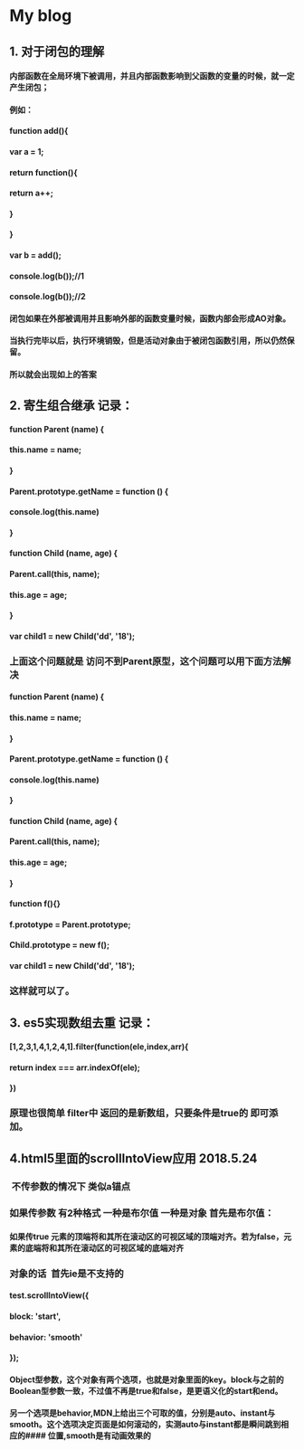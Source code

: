 # My blog
## 1. 对于闭包的理解
#### 内部函数在全局环境下被调用，并且内部函数影响到父函数的变量的时候，就一定产生闭包；
####                        例如：
####                        function add(){
####                           var a = 1;
####                           return function(){
####                               return a++;
####                           }
####                       }
####                       var b = add();
####                       console.log(b());//1
####                       console.log(b());//2
####
####                      闭包如果在外部被调用并且影响外部的函数变量时候，函数内部会形成AO对象。
####                       当执行完毕以后，执行环境销毁，但是活动对象由于被闭包函数引用，所以仍然保留。
####                       所以就会出现如上的答案

## 2. 寄生组合继承 记录：
#### function Parent (name) {
####    this.name = name;
#### }
#### Parent.prototype.getName = function () {
 ####   console.log(this.name)
#### }
#### function Child (name, age) {
####    Parent.call(this, name);   
####    this.age = age;
####
#### }
#### var child1 = new Child('dd', '18');
### 上面这个问题就是 访问不到Parent原型，这个问题可以用下面方法解决

#### function Parent (name) {
####    this.name = name;
#### }
#### Parent.prototype.getName = function () {
 ####   console.log(this.name)
#### }
#### function Child (name, age) {
####    Parent.call(this, name);   
####    this.age = age;
#### }
#### function f(){}
#### f.prototype = Parent.prototype;
#### Child.prototype = new f();
#### var child1 = new Child('dd', '18');
### 这样就可以了。

## 3. es5实现数组去重 记录：
#### [1,2,3,1,4,1,2,4,1].filter(function(ele,index,arr){
#### 
   ####  return index === arr.indexOf(ele);
####
#### })
### 原理也很简单 filter中 返回的是新数组，只要条件是true的 即可添加。

## 4.html5里面的scrollIntoView应用 2018.5.24
###  不传参数的情况下 类似a锚点
### 如果传参数 有2种格式 一种是布尔值 一种是对象 首先是布尔值：
#### 如果传true 元素的顶端将和其所在滚动区的可视区域的顶端对齐。若为false，元素的底端将和其所在滚动区的可视区域的底端对齐
### 对象的话  首先ie是不支持的 
####   test.scrollIntoView({
####        block: 'start',
####        behavior: 'smooth'
####     });
#### Object型参数，这个对象有两个选项，也就是对象里面的key。block与之前的Boolean型参数一致，不过值不再是true和false，是更语义化的start和end。
#### 另一个选项是behavior,MDN上给出三个可取的值，分别是auto、instant与smooth。这个选项决定页面是如何滚动的，实测auto与instant都是瞬间跳到相应的#### 位置,smooth是有动画效果的


 
